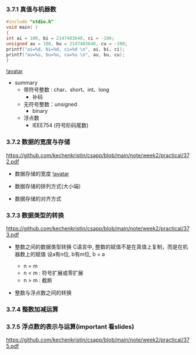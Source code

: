 ### 3.7.1 真值与机器数

```c
#include "stdio.h"
void main( )
{
int ai = 100, bi = 2147483648, ci = -100;
unsigned au = 100, bu = 2147483648, cu = -100;
printf("ai=%d, bi=%d, ci=%d \n", ai, bi, ci);
printf("au=%u, bu=%u, cu=%u \n", au, bu, cu);
}
```
[!avatar](https://github.com/kechenkristin/imagesGitHub/blob/main/notes/csapp/w2p1.png)

- summary  
	- 带符号整数 : char、short、int、long  
		- 补码
	- 无符号整数：unsigned
		- binary
	- 浮点数 
		- IEEE754 (符号阶码尾数)

### 3.7.2 数据的宽度与存储
https://github.com/kechenkristin/csapp/blob/main/note/week2/practical/372.pdf

- 数据存储的宽度
[!avatar](https://github.com/kechenkristin/imagesGitHub/blob/main/notes/csapp/Cdata.png)

- 数据存储的排列方式(大小端)

- 数据存储的对齐方式

### 3.7.3 数据类型的转换
https://github.com/kechenkristin/csapp/blob/main/note/week2/practical/373.pdf

- 整数之间的数据类型转换
C语言中, 整数的赋值不是在真值上复制，而是在机器数上的赋值
设a有n位, b有m位, b = a
	- n = m 
	- n < m : 符号扩展或零扩展
	- n > m : 截断

- 整数与浮点数之间的转换

### 3.7.4 整数加减运算


### 3.7.5 浮点数的表示与运算(important 看slides)
https://github.com/kechenkristin/csapp/blob/main/note/week2/practical/375.pdf

